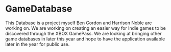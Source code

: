 # GameDatabase
This Database is a project myself Ben Gordon and Harrison Noble are working on. We are working on creating an easier way for Indie games to be discovered through
the XBOX GamePass. We are looking at bringing other game databases in later this year and hope to have the application available later in the year for public use.
